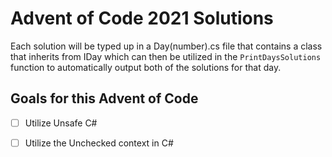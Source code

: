 # Advent of Code 2021 Solutions

Each solution will be typed up in a Day(number).cs file that contains 
a class that inherits from IDay which can then be utilized in the 
`PrintDaysSolutions` function to automatically output both of the
solutions for that day. 

## Goals for this Advent of Code

- [ ] Utilize Unsafe C#
- [ ] Utilize the Unchecked context in C#

